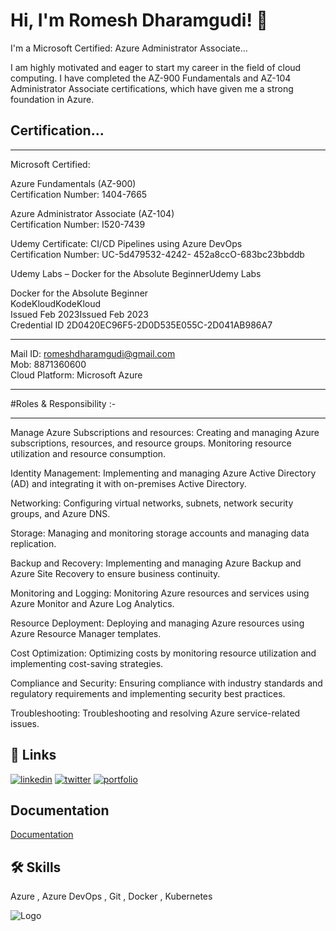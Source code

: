 # Hi, I'm Romesh Dharamgudi! 👋
I'm a Microsoft Certified: Azure Administrator Associate...

I am highly motivated and eager to start my career in the field of cloud computing. I have completed the AZ-900 Fundamentals and AZ-104 Administrator Associate certifications, which have given me a strong foundation in Azure.

## Certification...
****************************************************************
  
Microsoft Certified:

Azure Fundamentals (AZ-900)  
Certification Number: 1404-7665

Azure Administrator Associate (AZ-104)  
Certification Number: I520-7439

Udemy Certificate:
CI/CD Pipelines using Azure DevOps  
Certification Number: UC-5d479532-4242- 452a8ccO-683bc23bbddb


Udemy Labs – Docker for the Absolute BeginnerUdemy Labs            

Docker for the Absolute Beginner  
KodeKloudKodeKloud  
Issued Feb 2023Issued Feb 2023  
Credential ID 2D0420EC96F5-2D0D535E055C-2D041AB986A7

----------------------------------------------------------------
Mail ID: romeshdharamgudi@gmail.com   
Mob: 8871360600  
Cloud Platform: Microsoft Azure


----------------------------------------------------------------
#Roles & Responsibility :-
****************************************************************
Manage Azure Subscriptions and resources: Creating and managing Azure subscriptions, resources, and resource groups. Monitoring resource utilization and resource consumption.

Identity Management: Implementing and managing Azure Active Directory (AD) and integrating it with on-premises Active Directory.

Networking: Configuring virtual networks, subnets, network security groups, and Azure DNS.

Storage: Managing and monitoring storage accounts and managing data replication.

Backup and Recovery: Implementing and managing Azure Backup and Azure Site Recovery to ensure business continuity.

Monitoring and Logging: Monitoring Azure resources and services using Azure Monitor and Azure Log Analytics.

Resource Deployment: Deploying and managing Azure resources using Azure Resource Manager templates.

Cost Optimization: Optimizing costs by monitoring resource utilization and implementing cost-saving strategies.

Compliance and Security: Ensuring compliance with industry standards and regulatory requirements and implementing security best practices.

Troubleshooting: Troubleshooting and resolving Azure service-related issues.

## 🔗 Links
[![linkedin](https://www.linkedin.com/in/romeshdharamgudi/)](https://www.linkedin.com/)
[![twitter](https://twitter.com/RomeshDg02)](https://twitter.com/)
[![portfolio](https://hashnode.com/@RomeshDg02)](https://hashnode.com/)


## Documentation

[Documentation](https://linktodocumentation)


## 🛠 Skills
Azure , Azure DevOps , Git , Docker , Kubernetes


![Logo](https://res.cloudinary.com/hevo/images/f_auto,q_auto/v1633665902/hevo-learn/Azure-REST-API-Microsoft-Azure-Logo/Azure-REST-API-Microsoft-Azure-Logo.png?_i=AA)
